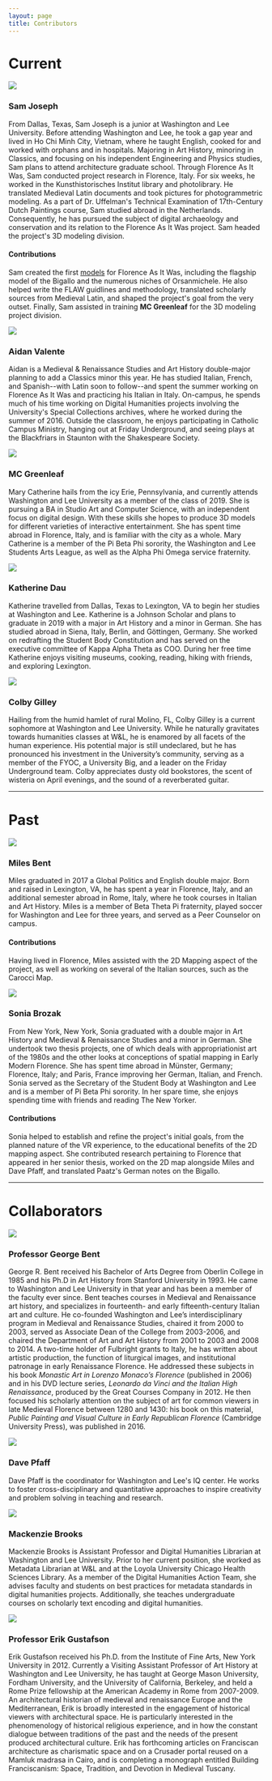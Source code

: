 ```yaml
---
layout: page
title: Contributors
---
```


<h1>Current</h1>
<div class="posts">
  <article>
    <span><img src="assets/images/bio_josephs.jpg" /></span>
    <div class="content">
      <h3>Sam Joseph</h3>
      <p>From Dallas, Texas, Sam Joseph is a junior at Washington and Lee University. Before attending Washington and Lee, he took a gap year and lived in Ho Chi Minh City, Vietnam, where he taught English, cooked for and worked with orphans and in hospitals. Majoring in Art History, minoring in Classics, and focusing on his independent Engineering and Physics studies, Sam plans to attend architecture graduate school. Through Florence As It Was, Sam conducted project research in Florence, Italy. For six weeks, he worked in the Kunsthistorisches Institut library and photolibrary. He translated Medieval Latin documents and took pictures for photogrammetric modeling. As a part of Dr. Uffelman's Technical Examination of 17th-Century Dutch Paintings course, Sam studied abroad in the Netherlands. Consequently, he has pursued the subject of digital archaeology and conservation and its relation to the Florence As It Was project. Sam headed the project's 3D modeling division.</p>
      <h4>Contributions</h4>
      <p>Sam created the first <a href="https://sketchfab.com/FLAW/models">models</a> for Florence As It Was, including the flagship model of the Bigallo and the numerous niches of Orsanmichele. He also helped write the FLAW guidlines and methodology, translated scholarly sources from Medieval Latin, and shaped the project's goal from the very outset. Finally, Sam assisted in training <b>MC Greenleaf</b> for the 3D modeling project division.</p>
    </div>
  </article>
  <article>
    <span><img src="assets/images/bio_valentea.jpg" /></span>
    <div class="content">
      <h3>Aidan Valente</h3>
      <p>Aidan is a Medieval & Renaissance Studies and Art History double-major planning to add a Classics minor this year. He has studied Italian, French, and Spanish--with Latin soon to follow--and spent the summer working on Florence As It Was and practicing his Italian in Italy. On-campus, he spends much of his time working on Digital Humanities projects involving the University's Special Collections archives, where he worked during the summer of 2016. Outside the classroom, he enjoys participating in Catholic Campus Ministry, hanging out at Friday Underground, and seeing plays at the Blackfriars in Staunton with the Shakespeare Society.</p>
    </div>
  </article>
  <article>
    <span><img src="assets/images/bio_greenleafm.jpg" /></span>
    <div class="content">
      <h3>MC Greenleaf</h3>
      <p>Mary Catherine hails from the icy Erie, Pennsylvania, and currently attends Washington and Lee University as a member of the class of 2019. She is pursuing a BA in Studio Art and Computer Science, with an independent focus on digital design. With these skills she hopes to produce 3D models for different varieties of interactive entertainment. She has spent time abroad in Florence, Italy, and is familiar with the city as a whole. Mary Catherine is a member of the Pi Beta Phi sorority, the Washington and Lee Students Arts League, as well as the Alpha Phi Omega service fraternity.</p>
    </div>
  </article>
  <article>
    <span><img src="assets/images/bio_dauk.jpg" /></span>
    <div class="content">
    <h3>Katherine Dau</h3>
    <p>Katherine travelled from Dallas, Texas to Lexington, VA to begin her studies at Washington and Lee. Katherine is a Johnson Scholar and plans to graduate in 2019 with a major in Art History and a minor in German. She has studied abroad in Siena, Italy, Berlin, and Göttingen, Germany. She worked on redrafting the Student Body Constitution and has served on the executive committee of Kappa Alpha Theta as COO. During her free time Katherine enjoys visiting museums, cooking, reading, hiking with friends, and exploring Lexington.</p>
    </div>
  </article>
  <article>
    <span><img src="assets/images/bio_gilleyc.JPG" /></span>
    <div class="content">
    <h3>Colby Gilley</h3>
    <p>Hailing from the humid hamlet of rural Molino, FL, Colby Gilley is a current sophomore at Washington and Lee University. While he naturally gravitates towards humanities classes at W&L, he is enamored by all facets of the human experience. His potential major is still undeclared, but he has pronounced his investment in the University’s community, serving as a member of the FYOC, a University Big, and a leader on the Friday Underground team. Colby appreciates dusty old bookstores, the scent of wisteria on April evenings, and the sound of a reverberated guitar.</p>
    </div>
  </article>
</div>
<hr>
<h1>Past</h1>
<div class="posts">
  <article>
    <span><img src="assets/images/bio_bentm.jpg" /></span>
    <div class="content">
      <h3>Miles Bent</h3>
      <p>Miles graduated in 2017 a Global Politics and English double major. Born and raised in Lexington, VA, he has spent a year in Florence, Italy, and an additional semester abroad in Rome, Italy, where he took courses in Italian and Art History. Miles is a member of Beta Theta Pi fraternity, played soccer for Washington and Lee for three years, and served as a Peer Counselor on campus.</p>
      <h4>Contributions</h4>
      <p>Having lived in Florence, Miles assisted with the 2D Mapping aspect of the project, as well as working on several of the Italian sources, such as the Carocci Map.</p>
    </div>
  </article>
  <article>
    <span><img src="assets/images/bio_brozaks.jpg" /></span>
    <div class="content">
      <h3>Sonia Brozak</h3>
      <p>From New York, New York, Sonia graduated with a double major in Art History and Medieval & Renaissance Studies and a minor in German. She undertook two thesis projects, one of which deals with appropriationist art of the 1980s and the other looks at conceptions of spatial mapping in Early Modern Florence. She has spent time abroad in Münster, Germany; Florence, Italy; and Paris, France improving her German, Italian, and French. Sonia served as the Secretary of the Student Body at Washington and Lee and is a member of Pi Beta Phi sorority. In her spare time, she enjoys spending time with friends and reading The New Yorker.</p>
      <h4>Contributions</h4>
      <p>Sonia helped to establish and refine the project's initial goals, from the planned nature of the VR experience, to the educational benefits of the 2D mapping aspect. She contributed research pertaining to Florence that appeared in her senior thesis, worked on the 2D map alongside Miles and Dave Pfaff, and translated Paatz's German notes on the Bigallo.</p>
    </div>
  </article>
</div>
<hr>
<h1>Collaborators</h1>
<div class="posts">
  <article>
    <span><img src="assets/images/bio_bentg.jpg" /></span>
    <div class="content">
      <h3>Professor George Bent</h3>
      <p>George R. Bent received his Bachelor of Arts Degree from Oberlin College in 1985 and his Ph.D in Art History from Stanford University in 1993. He came to Washington and Lee University in that year and has been a member of the faculty ever since. Bent teaches courses in Medieval and Renaissance art history, and specializes in fourteenth- and early fifteenth-century Italian art and culture. He co-founded Washington and Lee’s interdisciplinary program in Medieval and Renaissance Studies, chaired it from 2000 to 2003, served as Associate Dean of the College from 2003-2006, and chaired the Department of Art and Art History from 2001 to 2003 and 2008 to 2014. A two-time holder of Fulbright grants to Italy, he has written about artistic production, the function of liturgical images, and institutional patronage in early Renaissance Florence. He addressed these subjects in his book <i>Monastic Art in Lorenzo Monaco’s Florence</i> (published in 2006) and in his DVD lecture series, <i>Leonardo da Vinci and the Italian High Renaissance</i>, produced by the Great Courses Company in 2012. He then focused his scholarly attention on the subject of art for common viewers in late Medieval Florence between 1280 and 1430: his book on this material, <i>Public Painting and Visual Culture in Early Republican Florence</i> (Cambridge University Press), was published in 2016.</p>
    </div>
  </article>
  <article>
    <span><img src="assets/images/bio_pfaffd.png" /></span>
    <div class="content">
    <h3>Dave Pfaff</h3>
    <p>Dave Pfaff is the coordinator for Washington and Lee's IQ center. He works to foster cross-disciplinary and quantitative approaches to inspire creativity and problem solving in teaching and research.</p>
    </div>
  </article>
  <article>
    <span><img src="assets/images/bio_brooksm.jpg" /></span>
    <div class="content">
    <h3>Mackenzie Brooks</h3>
    <p>Mackenzie Brooks is Assistant Professor and Digital Humanities Librarian at Washington and Lee University. Prior to her current position, she worked as Metadata Librarian at W&L and at the Loyola University Chicago Health Sciences Library. As a member of the Digital Humanities Action Team, she advises faculty and students on best practices for metadata standards in digital humanities projects. Additionally, she teaches undergraduate courses on scholarly text encoding and digital humanities.</p>
    </div>
  </article>
  <article>
    <span><img src="assets/images/bio_gustafsone.jpg" /></span>
    <div class="content">
    <h3>Professor Erik Gustafson</h3>
    <p>Erik Gustafson received his Ph.D. from the Institute of Fine Arts, New York University in 2012. Currently a Visiting Assistant Professor of Art History at Washington and Lee University, he has taught at George Mason University, Fordham University, and the University of California, Berkeley, and held a Rome Prize fellowship at the American Academy in Rome from 2007-2009. An architectural historian of medieval and renaissance Europe and the Mediterranean, Erik is broadly interested in the engagement of historical viewers with architectural space. He is particularly interested in the phenomenology of historical religious experience, and in how the constant dialogue between traditions of the past and the needs of the present produced architectural culture. Erik has forthcoming articles on Franciscan architecture as charismatic space and on a Crusader portal reused on a Mamluk madrasa in Cairo, and is completing a monograph entitled Building Franciscanism: Space, Tradition, and Devotion in Medieval Tuscany.</p>
    </div>
  </article>
</div>
